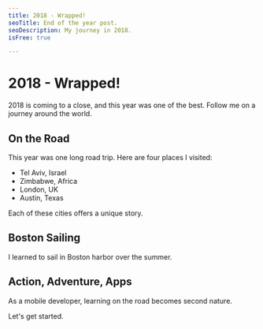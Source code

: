 ```yaml
---
title: 2018 - Wrapped!
seoTitle: End of the year post.
seoDescription: My journey in 2018.
isFree: true

---
```


# 2018 - Wrapped!

2018 is coming to a close, and this year was one of the best. Follow me on a journey around the world.

## On the Road

This year was one long road trip. Here are four places I visited:

- Tel Aviv, Israel 
- Zimbabwe, Africa 
- London, UK 
- Austin, Texas

Each of these cities offers a unique story. 

## Boston Sailing

I learned to sail in Boston harbor over the summer.

## Action, Adventure, Apps

As a mobile developer, learning on the road becomes second nature.

Let's get started.